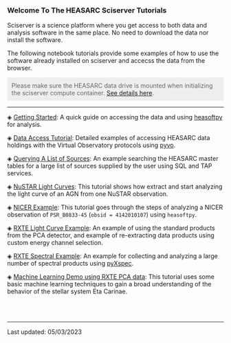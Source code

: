 
### Welcome To The HEASARC Sciserver Tutorials

Sciserver is a science platform where you get access to both data and analysis software in the same place. No need to download the data nor install the software.

The following notebook tutorials provide some examples of how to use the software already installed on sciserver and accecss the data from the browser. 

<div style='color: #666; background: #eee; padding:10px'>
Please make sure the HEASARC data drive is mounted when initializing the sciserver compute container. <a href='https://heasarc.gsfc.nasa.gov/docs/sciserver/'>See details here</a>.
</div>

---



&#9672; [Getting Started](Getting-Started.ipynb): A quick guide on accessing the data and using [heasoftpy](https://github.com/HEASARC/heasoftpy) for analysis.

&#9672; [Data Access Tutorial](data_access.ipynb): Detailed examples of accessing HEASARC data holdings with the Virtual Observatory protocols using [pyvo](https://pyvo.readthedocs.io/en/latest/). 

&#9672; [Querying A List of Sources](source_list_querying.ipynb): An example searching the HEASARC master tables for a large list of sources supplied by the user using SQL and TAP services. 

&#9672; [NuSTAR Light Curves](nustar_lightcurve_example.ipynb): This tutorial shows how extract and start analyzing the light curve of an AGN from one NuSTAR observation.

&#9672; [NICER Example](nicer-example.ipynb): This tutorial goes through the steps of analyzing a NICER observation of `PSR_B0833-45` (`obsid = 4142010107`) using `heasoftpy`.

&#9672; [RXTE Light Curve Example](rxte_example_lightcurves.ipynb): An example of using the standard products from the PCA detector, and example of re-extracting data products using custom energy channel selection.

&#9672; [RXTE Spectral Example](rxte_example_spectral.ipynb): An example for collecting and analyzing a large number of spectral products using [pyXspec](https://heasarc.gsfc.nasa.gov/xanadu/xspec/python/html/index.html).

&#9672; [Machine Learning Demo using RXTE PCA data](demo_rxte_ml.ipynb): This tutorial uses some basic machine learning techniques to gain a broad understanding of the behavior of the stellar system Eta Carinae.


<br />
<br />

---
Last updated: 05/03/2023
